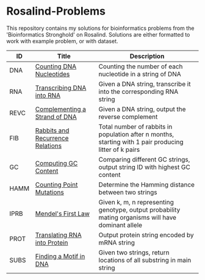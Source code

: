 # Rosalind-Problems
This repository contains my solutions for bioinformatics problems from the 'Bioinformatics Stronghold' on Rosalind. 
Solutions are either formatted to work with example problem, or with dataset.

| ID   | Title   | Description   |
| ---- | ------- | ------------- |
| DNA  | [Counting DNA Nucleotides](https://github.com/thejesnair/Rosalind-Problems/blob/main/Counting%20DNA%20Nucleotides) | Counting the number of each nucleotide in a string of DNA
| RNA | [Transcribing DNA into RNA](https://github.com/thejesnair/Rosalind-Problems/blob/main/Transcribing%20DNA%20into%20RNA) | Given a DNA string, transcribe it into the corresponding RNA string
| REVC | [Complementing a Strand of DNA](https://github.com/thejesnair/Rosalind-Problems/blob/main/Complementing%20Strand%20of%20DNA) | Given a DNA string, output the reverse complement
| FIB | [Rabbits and Recurrence Relations](https://github.com/thejesnair/Rosalind-Problems/blob/main/Rabbits%20and%20Recurrence%20Relations) | Total number of rabbits in population after n months, starting with 1 pair producing litter of k pairs
| GC | [Computing GC Content](https://github.com/thejesnair/Rosalind-Problems/blob/main/Computing%20GC%20Content) | Comparing different GC strings, output string ID with highest GC content
| HAMM | [Counting Point Mutations](https://github.com/thejesnair/Rosalind-Problems/blob/main/Counting%20Point%20Mutations) | Determine the Hamming distance between two strings
| IPRB | [Mendel's First Law](https://github.com/thejesnair/Rosalind-Problems/blob/main/Mendel's%20First%20Law) | Given k, m, n representing genotype, output probability mating organisms will have dominant allele
| PROT | [Translating RNA into Protein](https://github.com/thejesnair/Rosalind-Problems/blob/main/Translating%20RNA%20into%20Protein) | Output protein string encoded by mRNA string
| SUBS | [Finding a Motif in DNA](https://github.com/thejesnair/Rosalind-Problems/blob/main/Finding%20a%20Motif%20in%20DNA) | Given two strings, return locations of all substring in main string
